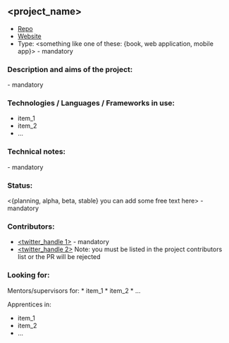 ## <project_name>
* [Repo](<url - mandatory>)
* [Website](<url>)
* Type: <something like one of these: {book, web application, mobile app}> - mandatory


### Description and aims of the project:
<project description> - mandatory

### Technologies / Languages / Frameworks in use:
* item_1
* item_2
* ...

### Technical notes:
<any kind of information helping to understand how the project is structured> - mandatory

### Status:
<{planning, alpha, beta, stable} you can add some free text here> - mandatory

### Contributors:
* [<twitter_handle 1>](https://twitter.com/<twitter_handle_1>) - mandatory
* [<twitter_handle 2>](https://twitter.com/<twitter_handle_2>)
Note: you must be listed in the project contributors list or the PR will be rejected

### Looking for:
<free text here but the following is suggested for most of the cases>
Mentors/supervisors for:
* item_1
* item_2
* ...

Apprentices in:
* item_1
* item_2
* ...

